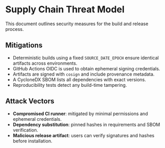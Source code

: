 # Supply Chain Threat Model

This document outlines security measures for the build and release process.

## Mitigations

- Deterministic builds using a fixed `SOURCE_DATE_EPOCH` ensure identical artifacts across environments.
- GitHub Actions OIDC is used to obtain ephemeral signing credentials.
- Artifacts are signed with `cosign` and include provenance metadata.
- A CycloneDX SBOM lists all dependencies with exact versions.
- Reproducibility tests detect any build-time tampering.

## Attack Vectors

- **Compromised CI runner**: mitigated by minimal permissions and ephemeral credentials.
- **Dependency substitution**: pinned hashes in requirements and SBOM verification.
- **Malicious release artifact**: users can verify signatures and hashes before installation.
